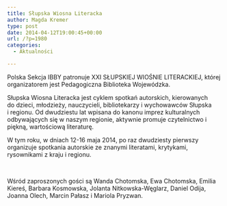 ```yaml
---
title: Słupska Wiosna Literacka
author: Magda Kremer
type: post
date: 2014-04-12T19:00:45+00:00
url: /?p=1980
categories:
  - Aktualności

---
```

Polska Sekcja IBBY patronuje XXI SŁUPSKIEJ WIOŚNIE LITERACKIEJ, której organizatorem jest Pedagogiczna Biblioteka Wojewódzka.

Słupska Wiosna Literacka jest cyklem spotkań autorskich, kierowanych do dzieci, młodzieży, nauczycieli, bibliotekarzy i wychowawców Słupska i regionu. Od dwudziestu lat wpisana do kanonu imprez kulturalnych odbywających się w naszym regionie, aktywnie promuje czytelnictwo i piękną, wartościową literaturę.

W tym roku, w dniach 12-16 maja 2014, po raz dwudziesty pierwszy organizuje spotkania autorskie ze znanymi literatami, krytykami, rysownikami z kraju i regionu.

&nbsp;

Wśród zaproszonych gości są Wanda Chotomska, Ewa Chotomska, Emilia Kiereś, Barbara Kosmowska, Jolanta Nitkowska-Węglarz, Daniel Odija, Joanna Olech, Marcin Pałasz i Mariola Pryzwan.

&nbsp;

&nbsp;

&nbsp;